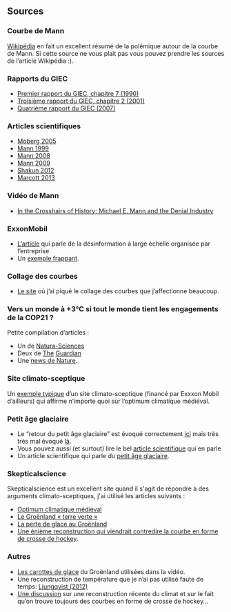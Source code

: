 ## Sources

### Courbe de Mann

[Wikipédia](https://en.wikipedia.org/wiki/Hockey_stick_controversy) en fait un excellent résumé de la polémique autour de la courbe de Mann. Si cette source ne vous plait pas vous pouvez prendre les sources de l’article Wikipédia :).

### Rapports du GIEC

- [Premier rapport du GIEC, chapitre 7 (1990)](http://www.ipcc.ch/ipccreports/far/wg_I/ipcc_far_wg_I_chapter_07.pdf)
- [Troisième rapport du GIEC, chapitre 2 (2001)](https://www.ipcc.ch/ipccreports/tar/wg1/pdf/TAR-02.PDF)  
- [Quatrième rapport du GIEC (2007)](http://www.ipcc.ch/pdf/assessment-report/ar4/wg1/ar4-wg1-chapter6.pdf)  

### Articles scientifiques

- [Moberg 2005](https://www.nature.com/articles/nature03265)  
- [Mann 1999](https://agupubs.onlinelibrary.wiley.com/doi/epdf/10.1029/1999GL900070)  
- [Mann 2008](http://www.pnas.org/content/105/36/13252)  
- [Mann 2009](http://www.meteo.psu.edu/holocene/public_html/shared/articles/MannetalScience09.pdf)  
- [Shakun 2012](https://www.nature.com/articles/nature10915)  
- [Marcott 2013](http://science.sciencemag.org/content/339/6124/1198)  

### Vidéo de Mann

- [In the Crosshairs of History: Michael E. Mann and the Denial Industry](https://www.youtube.com/watch?v=gor8oxf9qLQ&feature=youtu.be)  

### ExxonMobil
- [L’article](http://iopscience.iop.org/article/10.1088/1748-9326/aa815f) qui parle de la désinformation à large échelle organisée par l’entreprise
- Un [exemple frappant](https://tamino.wordpress.com/2015/10/22/spot-the-denial/).

### Collage des courbes

- [Le site](https://tamino.wordpress.com/2013/03/22/global-temperature-change-the-big-picture/) où j’ai piqué le collage des courbes que j’affectionne beaucoup.

### Vers un monde à +3°C si tout le monde tient les engagements de la COP21 ?

Petite compilation d’articles :

- Un de [Natura-Sciences](http://www.natura-sciences.com/environnement/cop-21-rechauffement-3-degres911.html)
- Deux de [The](https://www.theguardian.com/environment/2015/dec/12/paris-climate-deal-key-points) [Guardian](https://www.theguardian.com/environment/2016/nov/03/world-on-track-for-3c-of-warming-under-current-global-climate-pledges-warns-un)
- Une [news de Nature](https://www.nature.com/news/prove-paris-was-more-than-paper-promises-1.22378).

### Site climato-sceptique

Un [exemple typique](http://www.co2science.org/subject/m/summaries/mwpantarctica.php) d’un site climato-sceptique (financé par Exxxon Mobil d’ailleurs) qui affirme n’importe quoi sur l’optimum climatique médiéval.

### Petit âge glaciaire

- Le “retour du petit âge glaciaire” est évoqué correctement [ici](https://www.theguardian.com/environment/climate-consensus-97-per-cent/2018/jan/09/the-imminent-mini-ice-age-myth-is-back-and-its-still-wrong) mais très très mal évoqué [là](https://www.contrepoints.org/2015/07/17/214380-une-nouvelle-ere-glaciaire-se-profile-a-lhorizon-2030).
- Vous pouvez aussi (et surtout) lire le bel [article scientifique](http://www.pik-potsdam.de/~stefan/Publications/Journals/feulner_rahmstorf_2010.pdf) qui en parle
- Un article scientifique qui parle du [petit âge glaciaire](http://www.personal.reading.ac.uk/~ym901336/pdfs/350_swsc170014.pdf).

### Skepticalscience

Skepticalscience est un excellent site quand il s'agit de répondre à des arguments climato-sceptiques, j'ai utilisé les articles suivants :
- [Optimum climatique médiéval](https://skepticalscience.com/medieval-warm-period-intermediate.htm)
- [Le Groënland « terre verte »](https://skepticalscience.com/greenland-used-to-be-green-basic.htm)
- [La perte de glace au Groënland](https://skepticalscience.com/Greenland-lost-fraction-of-ice-mass.htm) 
- [Une énième reconstruction qui viendrait contredire la courbe en forme de crosse de hockey](https://skepticalscience.com/ljungqvist-broke-the-hockey-stick.htm).

### Autres

- [Les carottes de glace](ftp://ftp.ncdc.noaa.gov/pub/data/paleo/icecore/greenland/summit/gisp2/isotopes/gisp2_temp_accum_alley2000.txt) du Groënland utilisées dans la vidéo.
- Une reconstruction de température que je n’ai pas utilisé faute de temps: [Ljungqvist (2012)](https://www.clim-past.net/8/227/2012/cp-8-227-2012.pdf)
- [Une discussion](https://tamino.wordpress.com/2016/01/15/n-trend-new-kid-on-the-hockey-rink/) sur une reconstruction récente du climat et sur le fait qu’on trouve toujours des courbes en forme de crosse de hockey…
